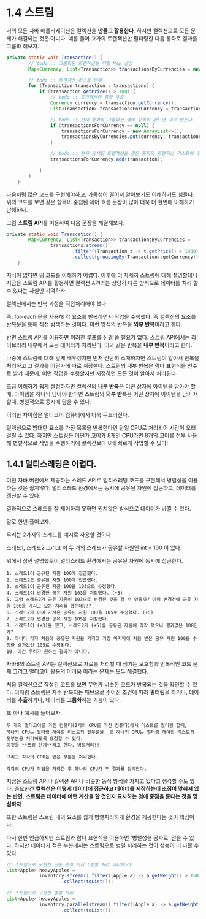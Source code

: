 # 1.4 스트림

거의 모든 자바 애플리케이션은 컬렉션을 **만들고 활용한다**.
하지만 컬렉션으로 모든 문제가 해결되는 것은 아니다.
예를 들어 고가의 트랜잭션만 필터링한 다음 통화로 결과를 그룹화 해보자.

```java
private static void Transaction() {
        // todo :: 그룹화된 트랜잭션을 더할 Map 생성
        Map<Currency, List<Transaction>> transactionsByCurrencies = new HashMap<>();

        // todo :: 트랜잭션 리스를 반복
        for (Transaction transaction : transactions) {
            if (transaction.getPrice() > 100) {
                // todo :: 트랜잭션의 통화 추출
                Currency currency = transaction.getCurrency();
                List<Transaction> transactionsForCurrency = transactionsByCurrencies.get(currency);

                // todo :: 현재 통화의 그룹화된 맵에 항목이 없으면 새로 만든다.
                if (transactionsForCurrency == null) {
                    transactionsForCurrency = new ArrayList<>();
                    transactionsByCurrencies.put(currency, transactionsForCurrency);
                }

                // todo :: 현재 탐색된 트랜잭션을 같은 통화의 트랜잭션 리스트에 추가한다.
                transactionsForCurrency.add(transaction);

            }
        }
    }
```

다음처럼 많은 코드를 구현해야하고, 가독성이 떨어져 알아보기도 이해하기도 힘들다.
위의 코드를 보면 같은 항목이 중첩된 제어 흐름 문장이 많아 더욱 더 한번에 이해하기 난해하다.

그럼 **스트림 API**를 이용하여 다음 문장을 해결해보자.

```java
private static void Transcation() {
        Map<Currency, List<Transaction>> transactionsByCurrencies =
                transactions.stream()
                        .filter((Transaction t -> t.getPrice() > 1000) // 고가의 트랜잭션 필터링
                        .collect(groupingBy(Transaction::getCurrency)); // 통화로 그룹화함
    }
```

지식이 없다면 위 코드를 이해하기 어렵다.
이후에 더 자세히 스트림에 대해 설명할테니 지금은 스트림 API를 활용하면 컬렉션 API와는 상당히 다른 방식으로 데이터를
처리 할 수 있다는 사실만 기억하자.

컬렉션에서는 반복 과정을 직접처리해야 했다.

즉, for-each 문을 사용해 각 요소를 반복하면서 작업을 수행했다.
즉 컬렉션의 요소를 반복문을 통해 직접 탐색하는 것이다.
이런 방식의 반복을 **외부 반복**이라고 한다.

반면 스트림 API를 이용하면 이러한 루프를 신경 쓸 필요가 없다.
스트림 API에서는 라이브러리 내부에서 모든 데이터가 처리된다.
이와 같은 반복을 **내부 반복**이라고 한다.

나중에 스트림에 대해 깊게 배우겠지만 먼저 간단히 소개하자면
스트림이 알아서 반복을 처리하고 그 결과를 어딘가에 따로 저장한다.
스트림의 내부 반복은 람다 표현식을 인수로 받기 때문에, 어떤 작업을 수행할지만 지정하면 모든 것이 알아서 처리된다.

조금 이해하기 쉽게 설정하자면 컬렉션의 **내부 반복**은 어떤 상자에 아이템을 담아야 할때, 아이템을 하나씩 담아야 한다면
스트림의 **외부 반복**은 어떤 상자에 아이템을 담아야 할때, 병렬적으로 동시에 담을 수 있다.

이러한 차이점은 멀티코어 컴퓨터에서 더욱 두드러진다.

컬렉션으로 방대한 요소를 가진 목록을 반복한다면 단일 CPU로 처리되어 시간이 오래 걸릴 수 있다.
하지만 스트림은 어떤가 코어가 8개인 CPU라면 8개의 코어를 전부 사용해 병렬적으로 작업을 수행하기에 컬렉션보다 8배 빠르게 작업할 수 있다!


## 1.4.1 멀티스레딩은 어렵다.

이전 자바 버전에서 제공하는 스레드 API로 멀티스레딩 코드를 구현해서 병렬성을 이용하는 것은 쉽지않다.
멀티스레드 환경에서는 동시에 공유된 자원에 접근하고, 데이터를 갱신할 수 있다.

결과적으로 스레드를 잘 제어하지 못하면 원치않은 방식으로 데이터가 바뀔 수 있다.

말로 한번 풀어보자.

우리는 2가지의 스레드를 예시로 사용할 것이다.

스레드1, 스레드2 그리고 
이 두 개의 스레드가 공유할 자원인 int = 100 이 있다.

위에서 잠깐 설명했듯이 멀티스레드 환경에서는 공유된 자원에 동시에 접근한다.

```멀티스레드
1. 스레드1이 공유된 자원 100에 접근했다.
2. 스레드2도 공유된 자원 100에 접근했다.
3. 스레드1이 공유된 자원 100을 103으로 수정했다.
4. 스레드1이 변경한 공유 자원 103을 저장했다. (+3)
5. 그럼 스레드2가 공유 자원이 103으로 변경된 것을 알 수 있을까? 이미 변경전에 공유 자원 100을 가지고 오는 처리를 했는데???
6. 스레드2가 이미 가져온 공유된 자원 100을 105로 수정했다. (+5)
7. 스레드2가 변경한 공유 자원 105을 저장했다.
8. 스레드1이 (+3)을 했고, 스레드2가 (+5)를 공유된 자원에 각각 했으니 결과값은 108인가?
9. 아니다 각자 처음에 공유된 자원을 가지고 가장 마지막에 처음 받은 공유 자원 100을 수정한 결과값인 105로 수정된다.
10. 이건 우리가 원하는 결과가 아니다.
```

자바8의 스트림 API는 컬렉션으로 자료를 처리할 때 생기는 모호함과 반복적인 코드 문제
그리고 멀티코어 활용의 어려움 이라는 문제는 모두 해결했다.

처음 컬렉션으로 작성된 코드를 보면 무언가 비슷한 코드가 반복되는 것을 확인할 수 있다.
이처럼 스트림은 자주 반복되는 패턴으로 주어진 조건에 따라 **필터링**을 하거나, 데이터를 **추출**하거나, 데이터를 **그룹화**하는 기능이 있다.

또 하나 예시를 들어보자.

```
두 개의 멀티코어를 가진 컴퓨터(2개의 CPU를 가진 컴퓨터)에서 리스트를 필터링 할때, 
하나의 CPU는 필터링 해야할 리스트의 앞부분을, 또 하나의 CPU는 필터링 해야할 리스트의 뒷부분을 처리하도록 요청할 수 있다.
이것을 **포킹 단계**라고 한다. 병렬처리!!

그리고 각각의 CPU는 맡은 부분을 처리한다.

각각의 CPU가 작업을 처리한 후 하나의 CPU가 두 결과를 정리힌다.
```

지금은 스트림 API나 컬렉션 API나 비슷한 동작 방식을 가지고 있다고 생각할 수도 있다.
중요한건 **컬렉션은 어떻게 데이터에 접근하고 데이터를 저장하는데 초점이 맞춰져 있는 반면**,
**스트림은 데이터에 어떤 계산을 할 것인지 묘사하는 것에 중점을 둔다는 것을 명심하자**

또한 스트림은 스트림 내의 요소를 쉽게 병렬처리하게 환경을 제공한다는 것이 핵심이다.

다시 한번 언급하지만 스트림과 람다 표현식을 이용하면 '병렬성을 공짜로' 얻을 수 있다.
하지만 데이터가 적은 부분에서는 스트림으로 병렬 처리하는 것이 성능이 더 나쁠 수 있다.

```java
// 스트림으로 구현한 단순 순차 처리 (병렬 처리 아니에요)
List<Apple> heavyApples = 
            inventory.stream().filter((Apple a) -> a.getWeight() > 150)
                    .collect(toList());
                    
// 스트림으로 구현한 병럴 처리
List<Apple> heavyApples =
            inventory.parallelstream().filter((Apple a) -> a.getWeight() > 150)
                    .collect(toList());
```
